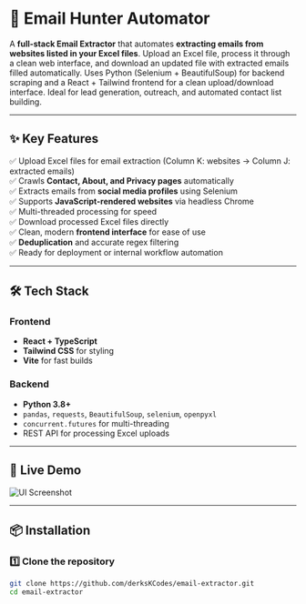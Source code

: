 # 📧 Email Hunter Automator

A **full-stack Email Extractor** that automates **extracting emails from websites listed in your Excel files**. Upload an Excel file, process it through a clean web interface, and download an updated file with extracted emails filled automatically.  Uses Python (Selenium + BeautifulSoup) for backend scraping and a React + Tailwind frontend for a clean upload/download interface. Ideal for lead generation, outreach, and automated contact list building.

---

## ✨ Key Features

✅ Upload Excel files for email extraction (Column K: websites → Column J: extracted emails)  
✅ Crawls **Contact, About, and Privacy pages** automatically  
✅ Extracts emails from **social media profiles** using Selenium  
✅ Supports **JavaScript-rendered websites** via headless Chrome  
✅ Multi-threaded processing for speed  
✅ Download processed Excel files directly  
✅ Clean, modern **frontend interface** for ease of use  
✅ **Deduplication** and accurate regex filtering  
✅ Ready for deployment or internal workflow automation

---

## 🛠️ Tech Stack

### **Frontend**
- **React + TypeScript**
- **Tailwind CSS** for styling
- **Vite** for fast builds

### **Backend**
- **Python 3.8+**
- `pandas`, `requests`, `BeautifulSoup`, `selenium`, `openpyxl`
- `concurrent.futures` for multi-threading
- REST API for processing Excel uploads

---

## 🚀 Live Demo

![UI Screenshot](./public/placeholder.png)

---

## 📦 Installation

### 1️⃣ Clone the repository

```bash
git clone https://github.com/derksKCodes/email-extractor.git
cd email-extractor
